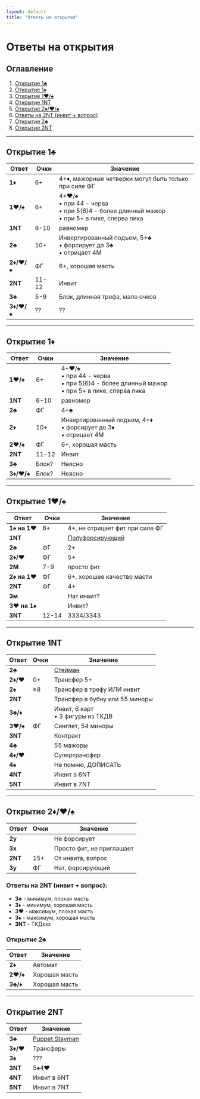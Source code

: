 ```yaml
---
layout: default
title: "Ответы на открытия"
---
```


# Ответы на открытия

## Оглавление

1. [Открытие 1♣️](#открытие-1️)
2. [Открытие 1♦️](#открытие-1️-1)
3. [Открытие 1♥️/♠️](#открытие-1️️)
4. [Открытие 1NT](#открытие-1nt)
5. [Открытие 2♦️/♥️/♠️](#открытие-2️️️)
6. [Ответы на 2NT (инвит + вопрос)](#ответы-на-2nt-инвит--вопрос)
7. [Открытие 2♣️](#открытие-2️-1)
8. [Открытие 2NT](#открытие-2nt)

---

## Открытие 1♣️

| Ответ | Очки | Значение |
|-------|------|----------|
| **1♦️** | 6+ | 4+♦️, мажорные четверки могут быть только при силе ФГ |
| **1♥️/♠️** | 6+ | 4+♥️/♠️<br/>• при 44 - черва<br/>• при 5(6)4 - более длинный мажор<br/>• при 5+ в пике, сперва пика |
| **1NT** | 6-10 | равномер |
| **2♣️** | 10+ | Инвертированный подъем, 5+♣️<br/>• форсирует до 3♣️<br/>• отрицает 4М |
| **2♦️/♥️/♠️** | ФГ | 6+, хорошая масть |
| **2NT** | 11-12 | Инвит |
| **3♣️** | 5-9 | Блок, длинная трефа, мало очков |
| **3♦️/♥️/♠️** | ?? | ?? |

---

## Открытие 1♦️ 

| Ответ | Очки | Значение |
|-------|------|----------|
| **1♥️/♠️** | 6+ | 4+♥️/♠️<br/>• при 44 - черва<br/>• при 5(6)4 - более длинный мажор<br/>• при 5+ в пике, сперва пика |
| **1NT** | 6-10 | равномер |
| **2♣️** | ФГ | 4+♣️ |
| **2♦️** | 10+ | Инвертированный подъем, 4+♦️<br/>• форсирует до 3♦️<br/>• отрицает 4М |
| **2♥️/♠️** | ФГ | 6+, хорошая масть |
| **2NT** | 11-12 | Инвит |
| **3♣️** | Блок? | Неясно |
| **3♦️/♥️/♠️** | Блок? | Неясно |

---

## Открытие 1♥️/♠️

| Ответ | Очки | Значение |
|-------|------|----------|
| **1♠️ на 1♥️** | 6+ | 4+, не отрицает фит при силе ФГ |
| **1NT** | | [Полуфорсирующий](conventions.html#полуфорсирующий-1nt-1м---1nt) |
| **2♣️** | ФГ | 2+ |
| **2♦️/♥️** | ФГ | 5+ |
| **2М** | 7-9 | просто фит |
| **2♠️ на 1♥️** | ФГ | 6+, хорошее качество масти |
| **2NT** | ФГ | 4+ |
| **3м** | | Нат инвит? |
| **3♥️ на 1♠️** | | Инвит? |
| **3NT** | 12-14 | 3334/3343 |

---

## Открытие 1NT

| Ответ | Очки | Значение |
|-------|------|----------|
| **2♣️** | | [Стейман](conventions.html#stayman) |
| **2♦️/♥️** | 0+ | Трансфер 5+ |
| **2♠️** | ≥8 | Трансфер в трефу ИЛИ инвит |
| **2NT** | | Трансфер в бубну или 55 миноры |
| **3♣️/♦️** | | Инвит, 6 карт<br/>• 3 фигуры из ТКДВ |
| **3♥️/♠️** | ФГ | Синглет, 54 миноры |
| **3NT** | | Контракт |
| **4♣️** | | 55 мажоры |
| **4♦️/♥️** | | Супертрансфер |
| **4♠️** | | Не помню, ДОПИСАТЬ |
| **4NT** | | Инвит в 6NT |
| **5NT** | | Инвит в 7NT |

---

## Открытие 2♦️/♥️/♠️

| Ответ | Очки | Значение |
|-------|------|----------|
| **2у** | | Не форсирует |
| **3х** | | Просто фит, не приглашает |
| **2NT** | 15+ | От инвита, вопрос |
| **3у** | ФГ | Нат, форсирующий |

### Ответы на 2NT (инвит + вопрос):
- **3♣️** - минимум, плохая масть
- **3♦️** - минимум, хорошая масть  
- **3♥️** - максимум, плохая масть
- **3♠️** - максимум, хорошая масть
- **3NT** - ТКДххх

### Открытие 2♣️

| Ответ | Значение |
|-------|----------|
| **2♦️** | Автомат |
| **2♥️/♠️** | Хорошая масть |
| **3♣️/♦️** | Хорошая масть |

---

## Открытие 2NT

| Ответ | Значение |
|-------|----------|
| **3♣️** | [Puppet Stayman](conventions.html#puppet-stayman) |
| **3♦️/♥️** | Трансферы |
| **3♠️** | ??? |
| **3NT** | 5♠️4♥️ |
| **4NT** | Инвит в 6NT |
| **5NT** | Инвит в 7NT |
